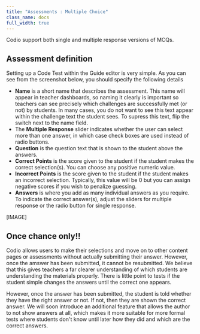 ```yaml
---
title: "Assessments : Multiple Choice"
class_name: docs
full_width: true
---
```


Codio support both single and multiple response versions of MCQs.

## Assessment definition
Setting up a Code Test within the Guide editor is very simple. As you can see from the screenshot below, you should specify the following details

- **Name** is a short name that describes the assessment. This name will appear in teacher dashboards, so naming it clearly is important so teachers can see precisely which challenges are successfully met (or not) by students. In many cases, you do not want to see this text appear within the challenge text the student sees. To supress this text, flip the switch next to the name field.
- The **Multiple Response** slider indicates whether the user can select more than one answer, in which case check boxes are used instead of radio buttons.
- **Question** is the question text that is shown to the student above the answers.
- **Correct Points** is the score given to the student if the student makes the correct selection(s). You can choose any positive numeric value.
- **Incorrect Points** is the score given to the student if the student makes an incorrect selection. Typically, this value will be 0 but you can assign negative scores if you wish to penalize guessing.
- **Answers** is where you add as many individual answers as you require. To indicate the correct answer(s), adjust the sliders for multiple response or the radio button for single response.

[IMAGE]

## Once chance only!!
Codio allows users to make their selections and move on to other content pages or assessments without actually submitting their answer. However, once the amswer has been submitted, it cannot be resubmitted. We believe that this gives teachers a far clearer understanding of which students are understanding the materials properly. There is little point to tests if the student simple changes the answers until the correct one appears.

However, once the answer has been submitted, the student is told whether they have the right answer or not. If not, then they are shown the correct answer. We will soon introduce an additional feature that allows the author to not show answers at all, which makes it more suitable for more formal tests where students don't know until later how they did and which are the correct answers.


